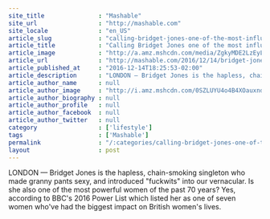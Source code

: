```yaml
---
site_title               : "Mashable"
site_url                 : "http://mashable.com"
site_locale              : "en_US"
article_slug             : "calling-bridget-jones-one-of-the-most-influential-women-of-the-past-70-years-is-problematic"
article_title            : "Calling Bridget Jones one of the most influential women of the past 70 years is problematic"
article_image            : "http://a.amz.mshcdn.com/media/ZgkyMDE2LzEyLzE0LzIwLzdlY2U3NjUzMDJkOTRkNGQ5OWY0ZWI4YTVjNTFiNDY4LmE3YjdiLmpwZwpwCXRodW1iCTEyMDB4NjMwCmUJanBn/db313fe8/f81/7ece7653-02d9-4d4d-99f4-eb8a5c51b468.jpg"
article_url              : "http://mashable.com/2016/12/14/bridget-jones-influential-woman/"
article_published_at     : "2016-12-14T18:25:53-02:00"
article_description      : "LONDON — Bridget Jones is the hapless, chain-smoking singleton who made granny pants sexy, and introduced 'fuckwits' into our vernacular. Is she also one of the most powerful women of the past 70 years? Yes, according to BBC's 2016 Power List which listed her as one of seven women who've had the biggest impact on British women's lives."
article_author_name      : null
article_author_image     : "http://i.amz.mshcdn.com/0SZLUYU4o4B4XOauxndNQX9HPdI=/90x90/2016%2F09%2F16%2Fe7%2Fhttpsd2mhye01h4nj2n.cloudfront.netmediaZgkyMDE1LzEx.0212f.jpg"
article_author_biography : null
article_author_profile   : null
article_author_facebook  : null
article_author_twitter   : null
category                 : ['lifestyle']
tags                     : ['Mashable']
permalink                : "/:categories/calling-bridget-jones-one-of-the-most-influential-women-of-the-past-70-years-is-problematic/"
layout                   : post
---
```


LONDON — Bridget Jones is the hapless, chain-smoking singleton who made granny pants sexy, and introduced "fuckwits" into our vernacular. Is she also one of the most powerful women of the past 70 years? Yes, according to BBC's 2016 Power List which listed her as one of seven women who've had the biggest impact on British women's lives.
